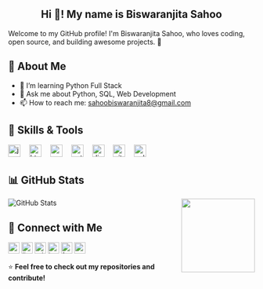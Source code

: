   <h2 align="center">Hi 👋! My name is Biswaranjita Sahoo</h2>


Welcome to my GitHub profile! I'm Biswaranjita Sahoo, who loves coding, open source, and building awesome projects. 🚀

## 🌱 About Me
- 🌱 I’m learning Python Full Stack
- 💬 Ask me about Python, SQL, Web Development
- 📫 How to reach me: sahoobiswaranjita8@gmail.com

## 🚀 Skills & Tools
<div align="left">
  <img src="https://cdn.jsdelivr.net/gh/devicons/devicon/icons/javascript/javascript-original.svg" height="25" alt="javascript logo"  />
  <img width="10" />
  <img src="https://cdn.jsdelivr.net/gh/devicons/devicon/icons/html5/html5-original.svg" height="25" alt="html5 logo"  />
  <img width="10" />
  <img src="https://cdn.jsdelivr.net/gh/devicons/devicon/icons/css3/css3-original.svg" height="25" alt="css3 logo"  />
  <img width="10" />
  <img src="https://cdn.jsdelivr.net/gh/devicons/devicon/icons/python/python-original.svg" height="25" alt="python logo"  />
  <img width="10" />
  <img src="https://cdn.jsdelivr.net/gh/devicons/devicon/icons/django/django-plain.svg" height="25" alt="django logo"  />
  <img width="10" />
  <img src="https://cdn.jsdelivr.net/gh/devicons/devicon/icons/github/github-original.svg" height="25" alt="github logo"  />
  <img width="10" />
  <img src="https://cdn.jsdelivr.net/gh/devicons/devicon/icons/sqlite/sqlite-original.svg" height="25" alt="sqlite logo"  />
</div>


## 📊 GitHub Stats
![GitHub Stats](https://github-readme-stats.vercel.app/api?username=Biswaranjita6935&show_icons=true&theme=radical)
<img align="right" height="150" src="https://media0.giphy.com/media/L1R1tvI9svkIWwpVYr/200.webp?cid=ecf05e47hcvc6qzvfpc5259ym1o4f6gcjc0qcbc7k8lyqk9v&ep=v1_gifs_search&rid=200.webp&ct=g"  />


## 🔗 Connect with Me
<div align="left">
 <img src="https://img.shields.io/static/v1?message=Gmail&logo=gmail&label=&color=D14836&logoColor=white&labelColor=&style=plastic" height="23" alt="gmail logo"  />
  <img src="https://img.shields.io/static/v1?message=LinkedIn&logo=linkedin&label=&color=0077B5&logoColor=white&labelColor=&style=plastic" height="23" alt="linkedin logo"  />
  <img src="https://img.shields.io/static/v1?message=Telegram&logo=telegram&label=&color=2CA5E0&logoColor=white&labelColor=&style=plastic" height="23" alt="telegram logo"  />
  <img src="https://img.shields.io/static/v1?message=Instagram&logo=instagram&label=&color=E4405F&logoColor=white&labelColor=&style=plastic" height="23" alt="instagram logo"  />
  <img src="https://img.shields.io/static/v1?message=Facebook&logo=facebook&label=&color=1877F2&logoColor=white&labelColor=&style=plastic" height="23" alt="facebook logo"  />
<img src="https://img.shields.io/static/v1?message=Youtube&logo=youtube&label=&color=FF0000&logoColor=white&labelColor=&style=plastic" height="23" alt="youtube logo"  />
</div>



⭐️ **Feel free to check out my repositories and contribute!**


